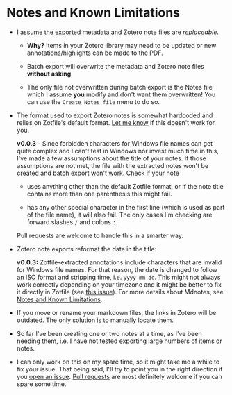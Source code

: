 
# Notes and Known Limitations

* I assume the exported metadata and Zotero note files are _replaceable_.

  * **Why?** Items in your Zotero library may need to be updated or new annotations/highlights can be made to the PDF.

  * Batch export will overwrite the metadata and Zotero note files **without asking**.

  * The only file not overwritten during batch export is the Notes file which I assume **you** modify and don't want them overwritten! You can use the `Create Notes file` menu to do so.

* The format used to export Zotero notes is somewhat hardcoded and relies on Zotfile's default format. [Let me know](https://github.com/argenos/zotero-mdnotes/issues/new) if this doesn't work for you.

  **v0.0.3** - Since forbidden characters for Windows file names can get quite complex and I can't test in Windows nor invest much time in this, I've made a few assumptions about the title of your notes. If those assumptions are not met, the file with the extracted notes won't be created and batch export won't work. Check if your note

  * uses anything other than the default Zotfile format, or if the note title contains more than one parenthesis this might fail.

  * has any other special character in the first line (which is used as part of the file name), it will also fail. The only cases I'm checking are forward slashes `/` and colons `:`.

  Pull requests are welcome to handle this in a smarter way.

* Zotero note exports reformat the date in the title:

  **v0.0.3:** Zotfile-extracted annotations include characters that are invalid for Windows file names. For that reason, the date is changed to follow an ISO format and stripping time, i.e. `yyyy-mm-dd`. This might not always work correctly depending on your timezone and it might be better to fix it directly in Zotfile (see [this issue](https://github.com/jlegewie/zotfile/issues/480)). For more details about Mdnotes, see [Notes and Known Limitations](#Notes-and-known-limitations).

* If you move or rename your markdown files, the links in Zotero will be outdated. The only solution is to manually locate them.

* So far I've been creating one or two notes at a time, as I've been needing them, i.e. I have not tested exporting large numbers of items or notes.

* I can only work on this on my spare time, so it might take me a while to fix your issue. That being said, I'll try to point you in the right direction if you [open an issue](https://github.com/argenos/zotero-mdnotes/issues/new). [Pull requests](https://github.com/argenos/zotero-mdnotes/pulls) are most definitely welcome if you can spare some time.
